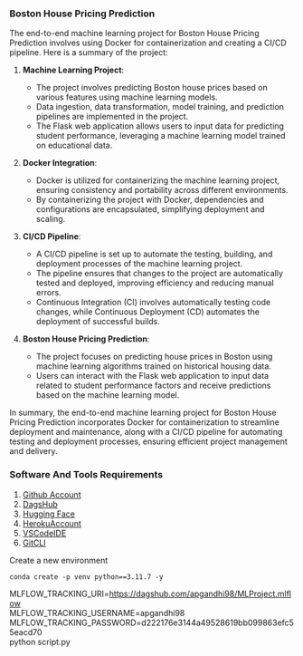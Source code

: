 ### Boston House Pricing Prediction

The end-to-end machine learning project for Boston House Pricing Prediction involves using Docker for containerization and creating a CI/CD pipeline. Here is a summary of the project:

1. **Machine Learning Project**:
   - The project involves predicting Boston house prices based on various features using machine learning models.
   - Data ingestion, data transformation, model training, and prediction pipelines are implemented in the project.
   - The Flask web application allows users to input data for predicting student performance, leveraging a machine learning model trained on educational data.

2. **Docker Integration**:
   - Docker is utilized for containerizing the machine learning project, ensuring consistency and portability across different environments.
   - By containerizing the project with Docker, dependencies and configurations are encapsulated, simplifying deployment and scaling.

3. **CI/CD Pipeline**:
   - A CI/CD pipeline is set up to automate the testing, building, and deployment processes of the machine learning project.
   - The pipeline ensures that changes to the project are automatically tested and deployed, improving efficiency and reducing manual errors.
   - Continuous Integration (CI) involves automatically testing code changes, while Continuous Deployment (CD) automates the deployment of successful builds.

4. **Boston House Pricing Prediction**:
   - The project focuses on predicting house prices in Boston using machine learning algorithms trained on historical housing data.
   - Users can interact with the Flask web application to input data related to student performance factors and receive predictions based on the machine learning model.

In summary, the end-to-end machine learning project for Boston House Pricing Prediction incorporates Docker for containerization to streamline deployment and maintenance, along with a CI/CD pipeline for automating testing and deployment processes, ensuring efficient project management and delivery.

### Software And Tools Requirements

1. [Github Account](https://github.com/palakgandhi98)
2. [DagsHub](https://dagshub.com/palakgandhi98/MLProject)
3. [Hugging Face](https://huggingface.co/palakgandhi)
4. [HerokuAccount](https://heroku.com)
5. [VSCodeIDE](https://code.visualstudio.com/)
6. [GitCLI](https://git-scm.com/book/en/v2/Getting-Started-The-Command-Line)

Create a new environment

```
conda create -p venv python==3.11.7 -y
```

MLFLOW_TRACKING_URI=https://dagshub.com/apgandhi98/MLProject.mlflow \
MLFLOW_TRACKING_USERNAME=apgandhi98 \
MLFLOW_TRACKING_PASSWORD=d222176e3144a49528619bb099863efc55eacd70 \
python script.py
